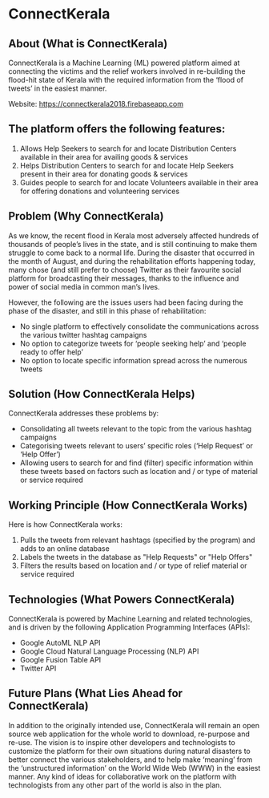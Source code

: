 # ConnectKerala #

## About (What is ConnectKerala) ##
ConnectKerala is a Machine Learning (ML) powered platform aimed at connecting the victims and the relief workers involved in re-building the flood-hit state of Kerala with the required information from the ‘flood of tweets’ in the easiest manner. 

Website: https://connectkerala2018.firebaseapp.com

## The platform offers the following features: ##
1) Allows Help Seekers to search for and locate Distribution Centers available in their area for availing goods & services 
2) Helps Distribution Centers to search for and locate Help Seekers present in their area for donating goods & services 
3) Guides people to search for and locate Volunteers available in their area for offering donations and volunteering services

## Problem (Why ConnectKerala) ##
As we know, the recent flood in Kerala most adversely affected hundreds of thousands of people’s lives in the state, and is still continuing to make them struggle to come back to a normal life. During the disaster that occurred in the month of August, and during the rehabilitation efforts happening today, many chose (and still prefer to choose) Twitter as their favourite social platform for broadcasting their messages, thanks to the influence and power of social media in common man’s lives.  

However, the following are the issues users had been facing during the phase of the disaster, and still in this phase of rehabilitation: 
- No single platform to effectively consolidate the communications across the various twitter hashtag campaigns
- No option to categorize tweets for ‘people seeking help’ and ‘people ready to offer help’ 
- No option to locate specific information spread across the numerous tweets

## Solution (How ConnectKerala Helps) ##
ConnectKerala addresses these problems by:
- Consolidating all tweets relevant to the topic from the various hashtag campaigns
- Categorising tweets relevant to users’ specific roles (‘Help Request’ or ‘Help Offer’) 
- Allowing users to search for and find (filter) specific information within these tweets based on factors such as location and / or type of material or service required

## Working Principle (How ConnectKerala Works) ##
Here is how ConnectKerala works: 
1) Pulls the tweets from relevant hashtags (specified by the program) and adds to an online database
2) Labels the tweets in the database as "Help Requests" or "Help Offers" 
3) Filters the results based on location and / or type of relief material or service required

## Technologies (What Powers ConnectKerala) ##
ConnectKerala is powered by Machine Learning and related technologies, and is driven by the following Application Programming Interfaces (APIs):
- Google AutoML NLP API
- Google Cloud Natural Language Processing (NLP) API
- Google Fusion Table API
- Twitter API

## Future Plans (What Lies Ahead for ConnectKerala) ##
In addition to the originally intended use, ConnectKerala will remain an open source web application for the whole world to download, re-purpose and re-use. 
The vision is to inspire other developers and technologists to customize the platform for their own situations during natural disasters to better connect the various stakeholders, and to help make ‘meaning’ from the ‘unstructured information’ on the World Wide Web (WWW) in the easiest manner. 
Any kind of ideas for collaborative work on the platform with technologists from any other part of the world is also in the plan.

